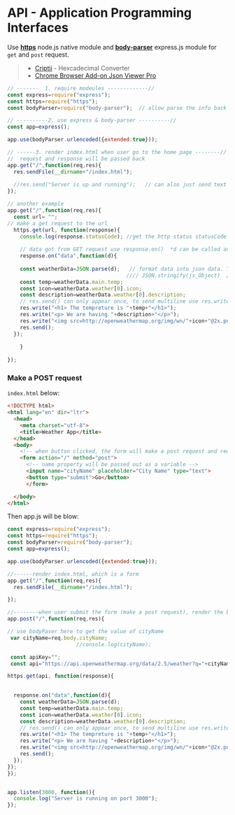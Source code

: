 # API - Application Programming Interfaces

Use [**https**](https://nodejs.org/api/https.html#https_https_get_url_options_callback) node.js native module and [**body-parser**](https://github.com/expressjs/body-parser#readme) express.js module for `get` and `post` request.

> - [Criptii](https://cryptii.com/pipes/hex-to-text) - Hexcadecimal Converter
> - [Chrome Browser Add-on Json Viewer Pro ](https://chrome.google.com/webstore/detail/json-viewer-pro/eifflpmocdbdmepbjaopkkhbfmdgijcc)

```js
// -------  1. require modeules -------------//
const express=require("express");
const https=require("https");
const bodyParser=require("body-parser");  // allow parse the info back to our server when make a post request

// ----------2. use express & body-parser ----------//
const app=express();

app.use(bodyParser.urlencoded({extended:true}));

// ------3. render index.html when user go to the home page --------//
//  request and response will be passed back
app.get("/",function(req,res){
  res.sendFile(__dirname+"/index.html");
  
  //res.send("Server is up and running");   // can also just send text to home page
});

// another example
app.get("/",function(req,res){
  const url= "";
// make a get request to the url
  https.get(url, function(response){
    console.log(response.statusCode); //get the http status statusCode
    
    // data got from GET request use response.on()  *d can be called anything
    response.on("data",function(d){
    
    const weatherData=JSON.parse(d);   // format data into json data. The original data is hexadecimal 
                                      //// JSON.stringify(js_Object)  /// can turn json data into a string
    const temp=weatherData.main.temp;
    const icon=weatherData.weather[0].icon;
    const description=weatherData.weather[0].description;
    // res.send() can only appear once, to send multiline use res.write()
    res.write("<h1> The tempreture is "+temp+"</h1>");
    res.write("<p> We are having "+description+"</p>");
    res.write("<img src=http://openweathermap.org/img/wn/"+icon+"@2x.png>");
    res.send();
  });
    
    }
  
}); 

```

### Make a POST request

`index.html` below:

```html
<!DOCTYPE html>
<html lang="en" dir="ltr">
  <head>
    <meta charset="utf-8">
    <title>Weather App</title>
  </head>
  <body>
    <!-- when button clicked, the form will make a post request and redirect to "/" home page -->
    <form action="/" method="post">
      <!-- name property will be passed out as a variable -->
      <input name="cityName" placeholder="City Name" type="text">
      <button type="submit">Go</button>
      </form>

  </body>
</html>

```

Then app.js will be blow:

```js
const express=require("express");
const https=require("https");
const bodyParser=require("body-parser");
const app=express();

app.use(bodyParser.urlencoded({extended:true}));

//------render index.html, which is a form
app.get("/",function(req,res){
  res.sendFile(__dirname+"/index.html");

});

//--------when user submit the form (make a post request), render the below text and data from api-------//
app.post("/",function(req,res){

// use bodyPaser here to get the value of cityName
 var cityName=req.body.cityName;
                      //console.log(cityName);

 const apiKey="";
 const api="https://api.openweathermap.org/data/2.5/weather?q="+cityName+"&appid="+apiKey;

https.get(api, function(response){
  

  response.on("data",function(d){
    const weatherData=JSON.parse(d);
    const temp=weatherData.main.temp;
    const icon=weatherData.weather[0].icon;
    const description=weatherData.weather[0].description;
    // res.send() can only appear once, to send multiline use res.write()
    res.write("<h1> The tempreture is "+temp+"</h1>");
    res.write("<p> We are having "+description+"</p>");
    res.write("<img src=http://openweathermap.org/img/wn/"+icon+"@2x.png>");
    res.send();
  });
});
});


app.listen(3000, function(){
  console.log("Server is running on port 3000");
});
```






























